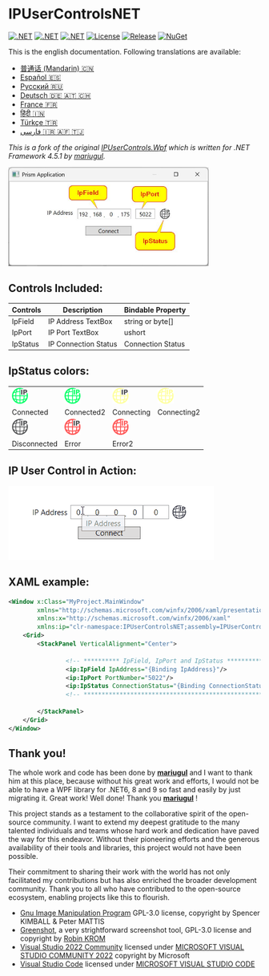 # IPUserControlsNET 

[![.NET](https://img.shields.io/badge/.NET%206-512BD4?logo=dotnet&logoColor=fff)](https://versionsof.net/core/6.0/)
[![.NET](https://img.shields.io/badge/.NET%208-512BD4?logo=dotnet&logoColor=fff)](https://versionsof.net/core/8.0/)
[![.NET](https://img.shields.io/badge/.NET%209-512BD4?logo=dotnet&logoColor=fff)](https://versionsof.net/core/9.0/)
[![License](https://img.shields.io/badge/License-MIT-green.svg)](LICENSE)
[![Release](https://img.shields.io/github/release/pediRAM/IPUserControlsNET.svg?sort=semver)](https://github.com/pediRAM/IPUserControlsNET/releases)
[![NuGet](https://img.shields.io/nuget/v/IPUserControlsNET)](https://www.nuget.org/packages/IPUserControlsNET)
<!-- [![.NET](https://img.shields.io/badge/%20E%20U%20👍-0018A8?logo=europeanunion&logoColor=yellow)](https://european-union.europa.eu) -->

This is the english documentation. Following translations are available:
- [普通话 (Mandarin) :cn:](https://github.com/pediRAM/IPUserControlsNET/blob/main/Documentation/Mandarin.md)
- [Español :es:](https://github.com/pediRAM/IPUserControlsNET/blob/main/Documentation/Spanish.md)
- [Pусский :ru:](https://github.com/pediRAM/IPUserControlsNET/blob/main/Documentation/Russian.md)
- [Deutsch :de: :austria: :switzerland:](https://github.com/pediRAM/IPUserControlsNET/blob/main/Documentation/German.md)
- [France :fr:](https://github.com/pediRAM/IPUserControlsNET/blob/main/Documentation/France.md)
- [हिंदी :india:](https://github.com/pediRAM/IPUserControlsNET/blob/main/Documentation/Hindi.md)
- [Türkçe :tr:](https://github.com/pediRAM/IPUserControlsNET/blob/main/Documentation/Turkish.md)
- [فارسی :iran: :afghanistan: :tajikistan:](https://github.com/pediRAM/IPUserControlsNET/blob/main/Documentation/Farsi.md)

*This is a fork of the original [IPUserControls.Wpf](https://github.com/mariugul/IPUserControls) which is written for .NET Framework 4.5.1 by [mariugul](https://github.com/mariugul).* 

<img src="https://raw.githubusercontent.com/pediRAM/IPUserControlsNET/main/Documentation/example-app.jpg" width="400"/> 

## Controls Included:

| **Controls**  | **Description**      | Bindable Property   |
| ------------- |----------------------| ------------------- |
| IpField       | IP Address TextBox   | string or byte[]    |
| IpPort        | IP Port TextBox      | ushort              |
| IpStatus      | IP Connection Status | Connection Status   |

## IpStatus colors:

<table>
<tr>
    <td><img src="https://raw.githubusercontent.com/pediRAM/IPUserControlsNET/main/Documentation/ip_connected.png" width="32"/></td> 
    <td><img src="https://raw.githubusercontent.com/pediRAM/IPUserControlsNET/main/Documentation/ip_connected2.png" width="32"/></td> 
    <td><img src="https://raw.githubusercontent.com/pediRAM/IPUserControlsNET/main/Documentation/ip_connecting.png" width="32"/></td> 
    <td><img src="https://raw.githubusercontent.com/pediRAM/IPUserControlsNET/main/Documentation/ip_connecting2.png" width="32"/></td> 
</tr>
<tr>
    <td>Connected</td><td> Connected2</td><td> Connecting</td><td> Connecting2</td>
</tr>
<tr>
    <td><img src="https://raw.githubusercontent.com/pediRAM/IPUserControlsNET/main/Documentation/ip_disconnected.png" width="32"/></td> 
    <td><img src="https://raw.githubusercontent.com/pediRAM/IPUserControlsNET/main/Documentation/ip_error.png" width="32"/></td> 
    <td><img src="https://raw.githubusercontent.com/pediRAM/IPUserControlsNET/main/Documentation/ip_error2.png" width="32"/></td>
    <td></td>
</tr>
<tr>
    <td> Disconnected</td><td> Error</td><td> Error2</td><td></td>
</tr>
</table>

## IP User Control in Action:
<img src="https://raw.githubusercontent.com/pediRAM/IPUserControlsNET/main/Documentation/usage.gif"/>

## XAML example:

```xml
<Window x:Class="MyProject.MainWindow"
        xmlns="http://schemas.microsoft.com/winfx/2006/xaml/presentation"
        xmlns:x="http://schemas.microsoft.com/winfx/2006/xaml"
        xmlns:ip="clr-namespace:IPUserControlsNET;assembly=IPUserControlsNET">
    <Grid>
        <StackPanel VerticalAlignment="Center">

                <!-- ********** IpField, IpPort and IpStatus ********** -->
                <ip:IpField IpAddress="{Binding IpAddress}"/>
                <ip:IpPort PortNumber="5022"/>
                <ip:IpStatus ConnectionStatus="{Binding ConnectionStatus}"/>
                <!-- *************************************************** -->

        </StackPanel>
    </Grid>
</Window>

```
## Thank you!
   
The whole work and code has been done by **[mariugul](https://github.com/mariugul)** and I want to thank him at this place, because without his great work and efforts, I would not be able to have a WPF library for .NET6, 8 and 9 so fast and easily by just migrating it. Great work! Well done! Thank you **[mariugul](https://github.com/mariugul)** !

This project stands as a testament to the collaborative spirit of the open-source community. I want to extend my deepest gratitude to the many talented individuals and teams whose hard work and dedication have paved the way for this endeavor. Without their pioneering efforts and the generous availability of their tools and libraries, this project would not have been possible.

Their commitment to sharing their work with the world has not only facilitated my contributions but has also enriched the broader development community. Thank you to all who have contributed to the open-source ecosystem, enabling projects like this to flourish.

- [Gnu Image Manipulation Program](https://www.gimp.org/) GPL-3.0 license, copyright by Spencer KIMBALL & Peter MATTIS
- [Greenshot](https://github.com/greenshot/greenshot), a very strightforward screenshot tool, GPL-3.0 license and copyright by [Robin KROM](https://github.com/Lakritzator)
- [Visual Studio 2022 Community](https://visualstudio.microsoft.com/) licensed under [MICROSOFT VISUAL STUDIO COMMUNITY 2022](https://visualstudio.microsoft.com/license-terms/vs2022-ga-community/) copyright by Microsoft
- [Visual Studio Code](https://code.visualstudio.com/) licensed under [MICROSOFT VISUAL STUDIO CODE](https://code.visualstudio.com/license?lang=en)
